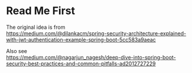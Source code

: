 # Read Me First

The original idea is from  
https://medium.com/@dilankacm/spring-security-architecture-explained-with-jwt-authentication-example-spring-boot-5cc583a9aeac

Also see  
https://medium.com/@nagarjun_nagesh/deep-dive-into-spring-boot-security-best-practices-and-common-pitfalls-ad2012727229
